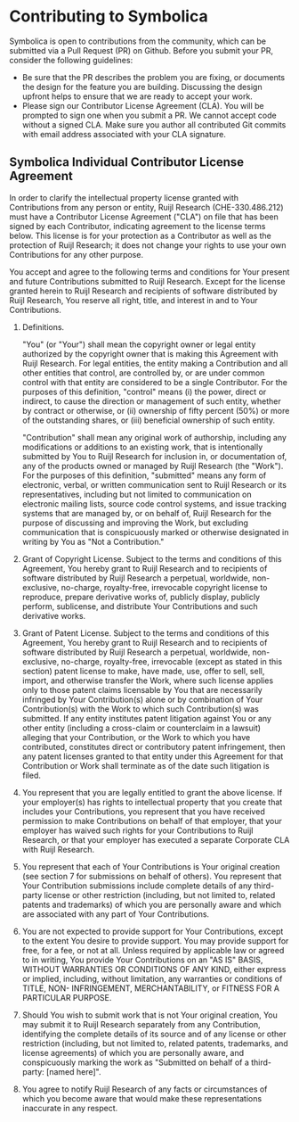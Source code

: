 # Contributing to Symbolica

Symbolica is open to contributions from the community, which can be submitted via a Pull Request (PR) on Github. Before you submit your PR, consider the following guidelines:

- Be sure that the PR describes the problem you are fixing, or documents the design for the feature you are building. Discussing the design upfront helps to ensure that we are ready to accept your work.
- Please sign our Contributor License Agreement (CLA). You will be prompted to sign one when you submit a PR. We cannot accept code without a signed CLA. Make sure you author all contributed Git commits with email address associated with your CLA signature.


## Symbolica Individual Contributor License Agreement

In order to clarify the intellectual property license granted with Contributions from any person or entity, Ruijl Research (CHE-330.486.212) must have a Contributor License Agreement ("CLA") on file that has been signed by each Contributor, indicating agreement to the license terms below. This license is for your protection as a Contributor as well as the protection of Ruijl Research; it does not change your rights to use your own Contributions for any other purpose.

You accept and agree to the following terms and conditions for Your present and future Contributions submitted to Ruijl Research. Except for the license granted herein to Ruijl Research and recipients of software distributed by Ruijl Research, You reserve all right, title, and interest in and to Your Contributions.

1. Definitions.
   
    "You" (or "Your") shall mean the copyright owner or legal entity authorized by the copyright owner that is making this Agreement with Ruijl Research. For legal entities, the entity making a Contribution and all other entities that control, are controlled by, or are under common control with that entity are considered to be a single Contributor. For the purposes of this definition, "control" means (i) the power, direct or indirect, to cause the direction or management of such entity, whether by contract or otherwise, or (ii) ownership of fifty percent (50%) or more of the outstanding shares, or (iii) beneficial ownership of such entity.

    "Contribution" shall mean any original work of authorship, including any modifications or additions to an existing work, that is intentionally submitted by You to Ruijl Research for inclusion in, or documentation of, any of the products owned or managed by Ruijl Research (the "Work"). For the purposes of this definition, "submitted" means any form of electronic, verbal, or written communication sent to Ruijl Research or its representatives, including but not limited to communication on electronic mailing lists, source code control systems, and issue tracking systems that are managed by, or on behalf of, Ruijl Research for the purpose of discussing and improving the Work, but excluding communication that is conspicuously marked or otherwise designated in writing by You as "Not a Contribution."

2. Grant of Copyright License. Subject to the terms and conditions of this Agreement, You hereby grant to Ruijl Research and to recipients of software distributed by Ruijl Research a perpetual, worldwide, non-exclusive, no-charge, royalty-free, irrevocable copyright license to reproduce, prepare derivative works of, publicly display, publicly perform, sublicense, and distribute Your Contributions and such derivative works.

3. Grant of Patent License. Subject to the terms and conditions of this Agreement, You hereby grant to Ruijl Research and to recipients of software distributed by Ruijl Research a perpetual, worldwide, non-exclusive, no-charge, royalty-free, irrevocable (except as stated in this section) patent license to make, have made, use, offer to sell, sell, import, and otherwise transfer the Work, where such license applies only to those patent claims licensable by You that are necessarily infringed by Your Contribution(s) alone or by combination of Your Contribution(s) with the Work to which such Contribution(s) was submitted. If any entity institutes patent litigation against You or any other entity (including a cross-claim or counterclaim in a lawsuit) alleging that your Contribution, or the Work to which you have contributed, constitutes direct or contributory patent infringement, then any patent licenses granted to that entity under this Agreement for that Contribution or Work shall terminate as of the date such litigation is filed.

4. You represent that you are legally entitled to grant the above license. If your employer(s) has rights to intellectual property that you create that includes your Contributions, you represent that you have received permission to make Contributions on behalf of that employer, that your employer has waived such rights for your Contributions to Ruijl Research, or that your employer has executed a separate Corporate CLA with Ruijl Research.

5. You represent that each of Your Contributions is Your original creation (see section 7 for submissions on behalf of others). You represent that Your Contribution submissions include complete details of any third-party license or other restriction (including, but not limited to, related patents and trademarks) of which you are personally aware and which are associated with any part of Your Contributions.

6. You are not expected to provide support for Your Contributions, except to the extent You desire to provide support. You may provide support for free, for a fee, or not at all. Unless required by applicable law or agreed to in writing, You provide Your Contributions on an "AS IS" BASIS, WITHOUT WARRANTIES OR CONDITIONS OF ANY KIND, either express or implied, including, without limitation, any warranties or conditions of TITLE, NON- INFRINGEMENT, MERCHANTABILITY, or FITNESS FOR A PARTICULAR PURPOSE.

7. Should You wish to submit work that is not Your original creation, You may submit it to Ruijl Research separately from any Contribution, identifying the complete details of its source and of any license or other restriction (including, but not limited to, related patents, trademarks, and license agreements) of which you are personally aware, and conspicuously marking the work as "Submitted on behalf of a third-party: [named here]".

8. You agree to notify Ruijl Research of any facts or circumstances of which you become aware that would make these representations inaccurate in any respect.

